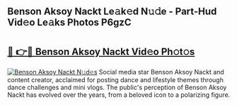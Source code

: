 ## Benson Aksoy Nackt Le𝚊k𝚎d N𝚞𝚍e - Part-Hud Vid𝚎o Le𝚊ks Photos P6gzC

# <h2><a href="http://fb62zmd.evod.top/?m=Benson+Aksoy+Nackt">🔗 👉🔴 Benson Aksoy Nackt Vid𝚎o Ph𝚘t𝚘s</a></h2>

[![Benson Aksoy Nackt N𝚞d𝚎s](https://i.imgur.com/8V9OHl7.gif)](http://fb62zmd.evod.top/?m=Benson+Aksoy+Nackt)
Social media star Benson Aksoy Nackt and content creator, acclaimed for posting dance and lifestyle themes through dance challenges and mini vlogs. The public's perception of Benson Aksoy Nackt has evolved over the years, from a beloved icon to a polarizing figure. 
